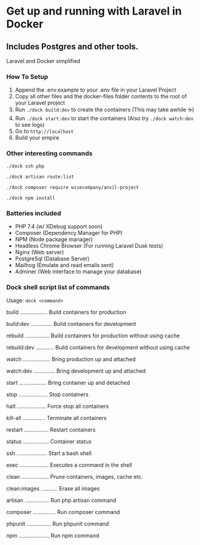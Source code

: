 # Get up and running with Laravel in Docker 
## Includes Postgres and other tools.

Laravel and Docker simplified 

### How To Setup

1. Append the .env.example to your .env file in your Laravel Project
2. Copy all other files and the docker-files folder contents to the root of your Laravel project
3. Run `./dock build:dev` to create the containers (This may take awhile ☕️)
4. Run `./dock start:dev` to start the containers (Also try `./dock watch:dev` to see logs)
5. Go to `http://localhost`
6. Build your empire

### Other interesting commands

`./dock ssh php`

`./dock artisan route:list`

`./dock composer require wisecompany/anvil-project`

`./dock npm install`

### Batteries included

- PHP 7.4 (w/ XDebug support soon)
- Composer (Dependency Manager for PHP)
- NPM (Node package manager)
- Headless Chrome Browser (For running Laravel Dusk tests)
- Nginx (Web server)
- PostgreSql (Database Server)
- Mailhog (Emulate and read emails sent)
- Adminer (Web interface to manage your database)

### Dock shell script list of commands

Usage: `dock <command>`

build .................. Build containers for production

build:dev .............. Build containers for development

rebuild ................ Build containers for production without using cache

rebuild:dev ............ Build containers for development without using cache

watch .................. Bring production up and attached

watch:dev .............. Bring development up and attached

start .................. Bring container up and detached

stop ................... Stop containers

halt ................... Force stop all containers

kill-all ............... Terminate all containers

restart ................ Restart containers

status ................. Container status

ssh .................... Start a bash shell

exec ................... Executes a command in the shell

clean .................. Prune containers, images, cache etc.

clean:images ........... Erase all images

artisan ................ Run php artisan command

composer ............... Run composer command

phpunit ................ Run phpunit command

npm .................... Run npm command
